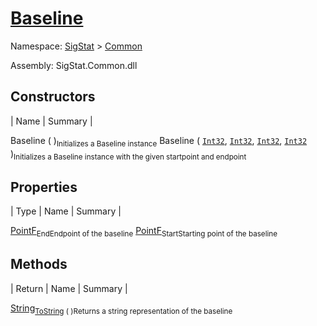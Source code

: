 # [Baseline](./Baseline.md)

Namespace: [SigStat]() > [Common](./README.md)

Assembly: SigStat.Common.dll


## Constructors

| Name | Summary | 

Baseline (  )<sub>Initializes a Baseline instance</sub>
Baseline ( [`Int32`](https://docs.microsoft.com/en-us/dotnet/api/System.Int32), [`Int32`](https://docs.microsoft.com/en-us/dotnet/api/System.Int32), [`Int32`](https://docs.microsoft.com/en-us/dotnet/api/System.Int32), [`Int32`](https://docs.microsoft.com/en-us/dotnet/api/System.Int32) )<sub>Initializes a Baseline instance with the given startpoint and endpoint</sub>


## Properties

| Type | Name | Summary | 

[PointF](https://docs.microsoft.com/en-us/dotnet/api/System.Drawing.PointF)<sub>End</sub><sub>Endpoint of the baseline</sub>
[PointF](https://docs.microsoft.com/en-us/dotnet/api/System.Drawing.PointF)<sub>Start</sub><sub>Starting point of the baseline</sub>


## Methods

| Return | Name | Summary | 

[String](https://docs.microsoft.com/en-us/dotnet/api/System.String)<sub>[ToString](./Methods/Baseline-100663332.md) (  )</sub><sub>Returns a string representation of the baseline</sub>


